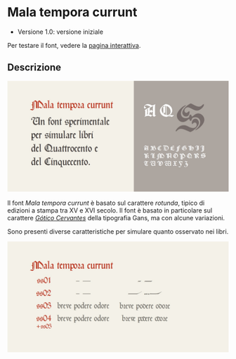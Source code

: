 # Mala tempora currunt
* Versione 1.0: versione iniziale

Per testare il font, vedere la [pagina interattiva](https://m-casanova.github.io/MalaTemporaCurrunt/).

## Descrizione
![image](images/Malatemporacurrunt1.jpg)

Il font _Mala tempora currunt_ è basato sul carattere _rotunda_, tipico di edizioni a stampa tra XV e XVI secolo. Il font è basato in particolare sul carattere _[Gótico Cervantes](https://fontsinuse.com/typefaces/233950/gotico-cervantes)_ della tipografia Gans, ma con alcune variazioni.

Sono presenti diverse caratteristiche per simulare quanto osservato nei libri.

![image](images/Malatemporacurrunt2.jpg)

